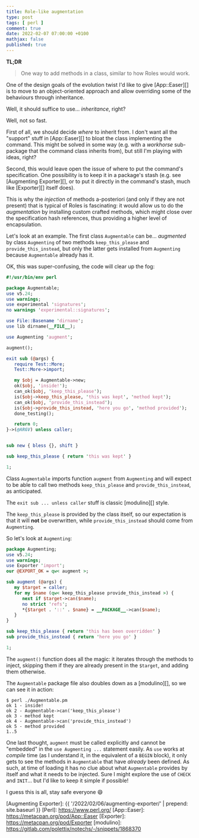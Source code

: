 ```yaml
---
title: Role-like augmentation
type: post
tags: [ perl ]
comment: true
date: 2022-02-07 07:00:00 +0100
mathjax: false
published: true
---
```


**TL;DR**

> One way to add methods in a class, similar to how Roles would work.

One of the design goals of the evolution twist I'd like to give
[App::Easer][] is to move to an object-oriented approach and allow
overriding some of the behaviours through inheritance.

Well, it should suffice to use... *inheritance*, right?

Well, not so fast.

First of all, we should decide *where* to inherit from. I don't want all
the "support" stuff in [App::Easer][] to bloat the class implementing
the command. This might be solved in some way (e.g. with a *workhorse*
sub-package that the command class inherits from), but still I'm playing
with ideas, right?

Second, this would leave open the issue of where to put the
command's specification. One possibility is to keep it in a package's
stash (e.g. see [Augmenting Exporter][], or to put it directly in the
command's stash, much like [Exporter][] itself does).

This is why the *injection* of methods a-posteriori (and only if they
are not present) that is typical of Roles is fascinating: it would allow
us to do the *augmentation* by installing custom crafted methods, which
might close over the specification hash references, thus providing a
higher level of encapsulation.

Let's look at an example. The first class `Augmentable` can be...
*augmented* by class `Augmenting` of two methods `keep_this_please` and
`provide_this_instead`, but only the latter gets installed from
`Augmenting` because `Augmentable` already has it.

OK, this was super-confusing, the code will clear up the fog:

```perl
#!/usr/bin/env perl

package Augmentable;
use v5.24;
use warnings;
use experimental 'signatures';
no warnings 'experimental::signatures';

use File::Basename 'dirname';
use lib dirname(__FILE__);

use Augmenting 'augment';

augment();

exit sub (@args) {
   require Test::More;
   Test::More->import;

   my $obj = Augmentable->new;
   ok($obj, 'inside!');
   can_ok($obj, 'keep_this_please');
   is($obj->keep_this_please, 'this was kept', 'method kept');
   can_ok($obj, 'provide_this_instead');
   is($obj->provide_this_instead, 'here you go', 'method provided');
   done_testing();

   return 0;
}->(@ARGV) unless caller;


sub new { bless {}, shift }

sub keep_this_please { return 'this was kept' }

1;
```

Class `Augmentable` imports function `augment` from `Augmenting` and
will expect to be able to call two methods `keep_this_please` and
`provide_this_instead`, as anticipated.

The `exit sub ... unless caller` stuff is classic [modulino][] style.

The `keep_this_please` is provided by the class itself, so our
expectation is that it will **not** be overwritten, while
`provide_this_instead` should come from `Augmenting`.

So let's look at `Augmenting`:

```perl
package Augmenting;
use v5.24;
use warnings;
use Exporter 'import';
our @EXPORT_OK = qw< augment >;

sub augment (@args) {
   my $target = caller;
   for my $name (qw< keep_this_please provide_this_instead >) {
      next if $target->can($name);
      no strict 'refs';
      *{$target . '::' . $name} = __PACKAGE__->can($name);
   }
}

sub keep_this_please { return 'this has been overridden' }
sub provide_this_instead { return 'here you go' }

1;
```

The `augment()` function does all the magic: it iterates through the
methods to inject, skipping them if they are already present in the
`$target`, and adding them otherwise.

The `Augmentable` package file also doubles down as a [modulino][], so
we can see it in action:

```
$ perl ./Augmentable.pm 
ok 1 - inside!
ok 2 - Augmentable->can('keep_this_please')
ok 3 - method kept
ok 4 - Augmentable->can('provide_this_instead')
ok 5 - method provided
1..5
```

One last thought, `augment` must be called explicitly and cannot be
"embedded" in the `use Augmenting ...` statement easily. As `use` works
at *compile* time (as I understand it, in the equivalent of a `BEGIN`
block), it only gets to see the methods in `Augmentable` that have
*already* been defined. As such, at time of loading it has no clue about
what `Augmentable` provides by itself and what it needs to be injected.
Sure I might explore the use of `CHECK` and `INIT`... but I'd like to
keep it simple if possible!

I guess this is all, stay safe everyone 😄

[Augmenting Exporter]: {{ '/2022/02/06/augmenting-exporter/' | prepend: site.baseurl }}
[Perl]: https://www.perl.org/
[App::Easer]: https://metacpan.org/pod/App::Easer
[Exporter]: https://metacpan.org/pod/Exporter
[modulino]: https://gitlab.com/polettix/notechs/-/snippets/1868370

